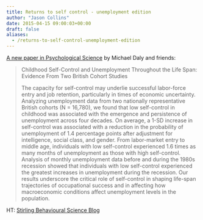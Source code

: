 ```yaml
---
title: Returns to self control - unemployment edition
author: "Jason Collins"
date: 2015-04-15 09:00:03+00:00
draft: false
aliases:
  - /returns-to-self-control-unemployment-edition
---
```


[A new paper in Psychological Science](http://pss.sagepub.com/content/early/2015/04/09/0956797615569001.full) by Michael Daly and friends:

>Childhood Self-Control and Unemployment Throughout the Life Span: Evidence From Two British Cohort Studies
>
>The capacity for self-control may underlie successful labor-force entry and job retention, particularly in times of economic uncertainty. Analyzing unemployment data from two nationally representative British cohorts (N = 16,780), we found that low self-control in childhood was associated with the emergence and persistence of unemployment across four decades. On average, a 1-SD increase in self-control was associated with a reduction in the probability of unemployment of 1.4 percentage points after adjustment for intelligence, social class, and gender. From labor-market entry to middle age, individuals with low self-control experienced 1.6 times as many months of unemployment as those with high self-control. Analysis of monthly unemployment data before and during the 1980s recession showed that individuals with low self-control experienced the greatest increases in unemployment during the recession. Our results underscore the critical role of self-control in shaping life-span trajectories of occupational success and in affecting how macroeconomic conditions affect unemployment levels in the population.

HT: [Stirling Behavioural Science Blog](http://economicspsychologypolicy.blogspot.com.au/2015/04/childhood-self-control-and-unemployment.html)
